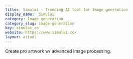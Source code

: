 ```yaml
---
title:  Simulai - Trending AI tool for Image generation
display_name:  Simulai
category: Image generation
category_slug: image-generation
key: simulai_co
website: https://www.simulai.co/
layout: aitool
---
```


Create pro artwork w/ advanced image processing.
